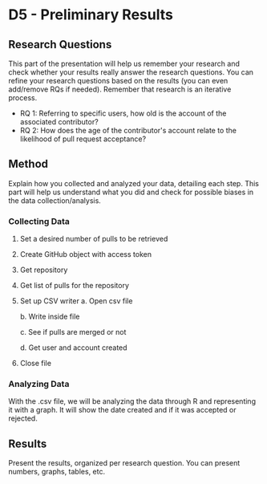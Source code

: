 # D5 - Preliminary Results

## Research Questions
This part of the presentation will help us remember your research and check
whether your results really answer the research questions. You can refine your research questions based
on the results (you can even add/remove RQs if needed). Remember that research is an iterative process.
- RQ 1: Referring to specific users, how old is the account of the associated contributor?
- RQ 2: How does the age of the contributor's account relate to the likelihood of pull request acceptance?

## Method
Explain how you collected and analyzed your data, detailing each step. This part will help us
understand what you did and check for possible biases in the data collection/analysis.
### Collecting Data
1. Set a desired number of pulls to be retrieved
2. Create GitHub object with access token 
3. Get repository 
4. Get list of  pulls for the repository
5. Set up CSV writer
    a. Open csv file
    
    b. Write inside file
    
    c. See if pulls are merged or not
    
    d. Get user and account created
6. Close file
### Analyzing Data
With the .csv file, we will be analyzing the data through R and representing it with a graph. It will show the date created and if it was accepted or rejected. 

## Results
Present the results, organized per research question. You can present numbers, graphs, tables,
etc.
